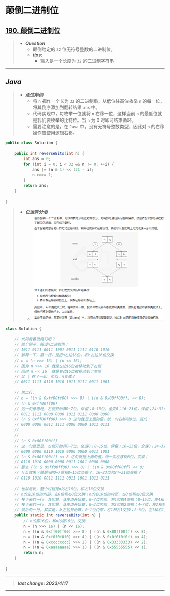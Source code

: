 # 颠倒二进制位

## [190. 颠倒二进制位](https://leetcode.cn/problems/reverse-bits/)

> - ***Question***
>   - 颠倒给定的 `32` 位无符号整数的二进制位。
>   - ***tips:***
>     - 输入是一个长度为 `32` 的二进制字符串

---

## *Java*

> - ***逐位颠倒***
>   - 将 `n` 视作一个长为 `32` 的二进制串，从低位往高位枚举 `n` 的每一位，将其倒序添加到翻转结果 `ans` 中。
>   - 代码实现中，每枚举一位就将 `n` 右移一位，这样当前 `n` 的最低位就是我们要枚举的比特位。当 `n` 为 0 时即可结束循环。
>   - 需要注意的是，在 `Java` 中，没有无符号整数类型，因此对 `n` 的右移操作应使用逻辑右移。

```java
public class Solution {

    public int reverseBits(int n) {
        int ans = 0;
        for (int i = 0; i < 32 && n != 0; ++i) {
            ans |= (n & 1) << (31 - i);
            n >>>= 1;
        }
        return ans;
    }
    
}
```

> - ***位运算分治***
>   - ![image](images/颠倒二进制位.png)

```java
class Solution {
    
    // 代码看着很魔幻吧？
    // 给个例子，假设n二进制为：
    // 1011 0111 0011 1001 0011 1111 0110 1010 
    // 解释一下，第一行，是把n左边16位，和n右边16位交换
    // n = (n >>> 16) | (n << 16);
    // 因为 n >>> 16 就是左边16位被移动到了右侧
    // 同时 n << 16  就是右边16位被移动到了左侧
    // 又 | 在了一起，所以，n变成了
    // 0011 1111 0110 1010 1011 0111 0011 1001
    
    // 第二行，
    // n = ((n & 0xff00ff00) >>> 8) | ((n & 0x00ff00ff) << 8);
    // (n & 0xff00ff00)  
    // 这一句意思是，左侧开始算0~7位，保留；8~15位，全变0；16~23位，保留；24~31位，全变0
    // 0011 1111 0000 0000 1011 0111 0000 0000
    // (n & 0xff00ff00) >>> 8 这句就是上面的值，统一向右移动8位，变成：
    // 0000 0000 0011 1111 0000 0000 1011 0111
    //
    //
    // (n & 0x00ff00ff)
    // 这一句意思是，左侧开始算0~7位，全变0；8~15位，保留；16~23位，全变0；24~31位，保留
    // 0000 0000 0110 1010 0000 0000 0011 1001
    // (n & 0x00ff00ff) << 8 这句就是上面的值，统一向左移动8位，变成：
    // 0110 1010 0000 0000 0011 1001 0000 0000
    // 那么 ((n & 0xff00ff00) >>> 8) | ((n & 0x00ff00ff) << 8)
    // 什么效果？就是n的0~7位和8~15位交换了，16~23位和24~31位交换了
    // 0110 1010 0011 1111 0011 1001 1011 0111
    
    // 也就是说，整个过程是n的左16位，和右16位交换
    // n的左16位的内部，左8位和右8位交换；n的右16位的内部，左8位和右8位交换
    // 接下来的一行，其实是，从左边开始算，0~7位内部，左4和右4交换；8~15位，左4和右4交换；...
    // 接下来的一行，其实是，从左边开始算，0~3位内部，左2和右2交换；4~7位，左2和右2交换；...
    // 最后的一行，其实是，从左边开始算，0~1位内部，左1和右1交换；2~3位，左1和右1交换；...
    public static int reverseBits(int n) {
        // n的高16位，和n的低16位，交换
        n = (n >>> 16) | (n << 16);
        n = ((n & 0xff00ff00) >>> 8) | ((n & 0x00ff00ff) << 8);
        n = ((n & 0xf0f0f0f0) >>> 4) | ((n & 0x0f0f0f0f) << 4);
        n = ((n & 0xcccccccc) >>> 2) | ((n & 0x33333333) << 2);
        n = ((n & 0xaaaaaaaa) >>> 1) | ((n & 0x55555555) << 1);
        return n;
    }
    
}
```

---

> ***last change: 2023/4/17***

---
